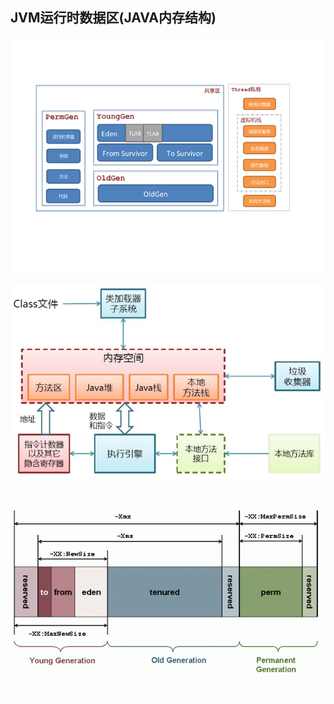 ## JVM运行时数据区\(JAVA内存结构\)

![](/assets/幻灯片1.png)

![](/assets/201803300017001.png)

![](/assets/201803301358001.png)

